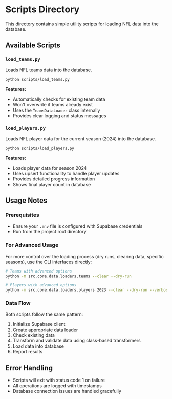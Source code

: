 # Scripts Directory

This directory contains simple utility scripts for loading NFL data into the database.

## Available Scripts

### `load_teams.py`
Loads NFL teams data into the database.

```bash
python scripts/load_teams.py
```

**Features:**
- Automatically checks for existing team data
- Won't overwrite if teams already exist
- Uses the `TeamsDataLoader` class internally
- Provides clear logging and status messages

### `load_players.py`
Loads NFL player data for the current season (2024) into the database.

```bash
python scripts/load_players.py
```

**Features:**
- Loads player data for season 2024
- Uses upsert functionality to handle player updates
- Provides detailed progress information
- Shows final player count in database

## Usage Notes

### Prerequisites
- Ensure your `.env` file is configured with Supabase credentials
- Run from the project root directory

### For Advanced Usage
For more control over the loading process (dry runs, clearing data, specific seasons), use the CLI interfaces directly:

```bash
# Teams with advanced options
python -m src.core.data.loaders.teams --clear --dry-run

# Players with advanced options  
python -m src.core.data.loaders.players 2023 --clear --dry-run --verbose
```

### Data Flow
Both scripts follow the same pattern:
1. Initialize Supabase client
2. Create appropriate data loader
3. Check existing data
4. Transform and validate data using class-based transformers
5. Load data into database
6. Report results

## Error Handling
- Scripts will exit with status code 1 on failure
- All operations are logged with timestamps
- Database connection issues are handled gracefully
